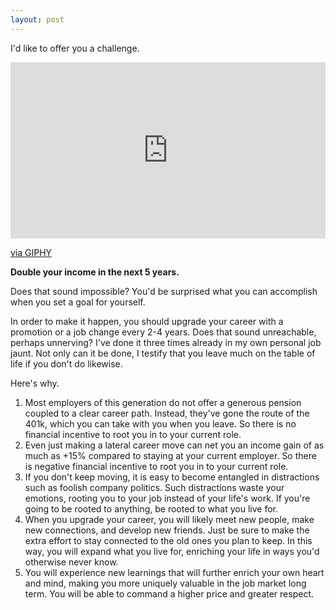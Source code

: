 ```yaml
---
layout: post
---
```

I'd like to offer you a challenge.

<div style="width:100%;height:0;padding-bottom:56%;position:relative;"><iframe src="https://giphy.com/embed/2yvoIFyZghBDszbIk3" width="100%" height="100%" style="position:absolute" frameBorder="0" class="giphy-embed" allowFullScreen></iframe></div><p><a href="https://giphy.com/gifs/jeopardy-the-jeopardy-you-know-2yvoIFyZghBDszbIk3">via GIPHY</a></p>

**Double your income in the next 5 years.**

Does that sound impossible? You'd be surprised what you can accomplish when you set a goal for yourself.

In order to make it happen, you should upgrade your career with a promotion or a job change every 2-4 years. Does that sound unreachable, perhaps unnerving? I've done it three times already in my own personal job jaunt. Not only can it be done, I testify that you leave much on the table of life if you don't do likewise.

Here's why.

1. Most employers of this generation do not offer a generous pension coupled to a clear career path. Instead, they've gone the route of the 401k, which you can take with you when you leave. So there is no financial incentive to root you in to your current role.
2. Even just making a lateral career move can net you an income gain of as much as +15% compared to staying at your current employer. So there is negative financial incentive to root you in to your current role.
3. If you don't keep moving, it is easy to become entangled in distractions such as foolish company politics. Such distractions waste your emotions, rooting you to your job instead of your life's work. If you're going to be rooted to anything, be rooted to what you live for.
4. When you upgrade your career, you will likely meet new people, make new connections, and develop new friends. Just be sure to make the extra effort to stay connected to the old ones you plan to keep. In this way, you will expand what you live for, enriching your life in ways you'd otherwise never know.
5. You will experience new learnings that will further enrich your own heart and mind, making you more uniquely valuable in the job market long term. You will be able to command a higher price and greater respect.
